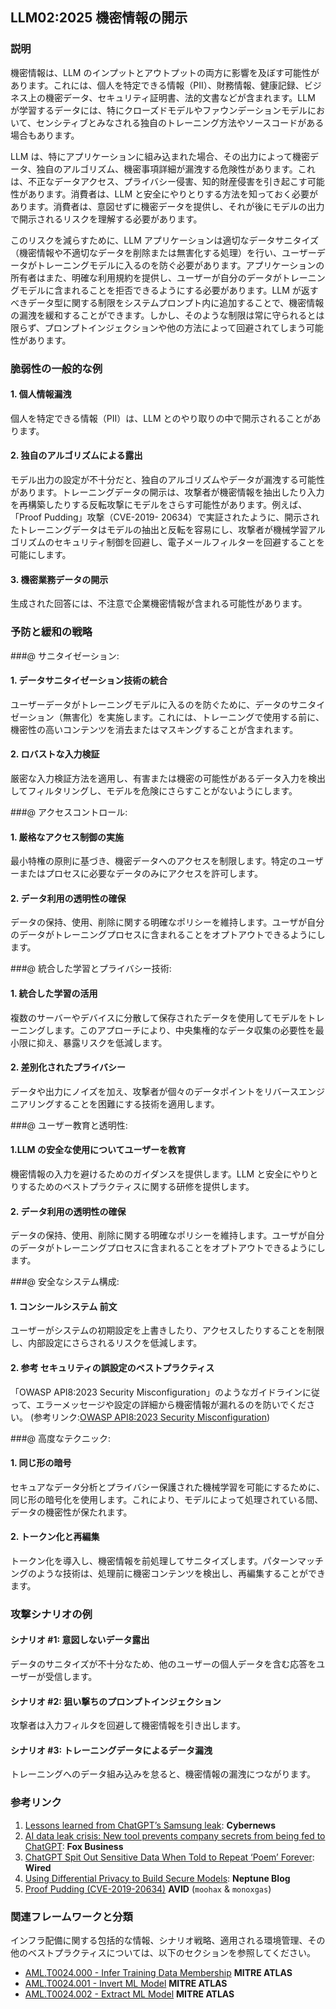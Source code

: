 ## LLM02:2025 機密情報の開示

### 説明

機密情報は、LLM のインプットとアウトプットの両方に影響を及ぼす可能性があります。これには、個人を特定できる情報（PII）、財務情報、健康記録、ビジネス上の機密データ、セキュリティ証明書、法的文書などが含まれます。LLM が学習するデータには、特にクローズドモデルやファウンデーションモデルにおいて、センシティブとみなされる独自のトレーニング方法やソースコードがある場合もあります。

LLM は、特にアプリケーションに組み込まれた場合、その出力によって機密データ、独自のアルゴリズム、機密事項詳細が漏洩する危険性があります。これは、不正なデータアクセス、プライバシー侵害、知的財産侵害を引き起こす可能性があります。消費者は、LLM と安全にやりとりする方法を知っておく必要があります。消費者は、意図せずに機密データを提供し、それが後にモデルの出力で開示されるリスクを理解する必要があります。

このリスクを減らすために、LLM アプリケーションは適切なデータサニタイズ（機密情報や不適切なデータを削除または無害化する処理）を行い、ユーザーデータがトレーニングモデルに入るのを防ぐ必要があります。アプリケーションの所有者はまた、明確な利用規約を提供し、ユーザーが自分のデータがトレーニングモデルに含まれることを拒否できるようにする必要があります。LLM が返すべきデータ型に関する制限をシステムプロンプト内に追加することで、機密情報の漏洩を緩和することができます。しかし、そのような制限は常に守られるとは限らず、プロンプトインジェクションや他の方法によって回避されてしまう可能性があります。

### 脆弱性の一般的な例

#### 1. 個人情報漏洩

個人を特定できる情報（PII）は、LLM とのやり取りの中で開示されることがあります。

#### 2. 独自のアルゴリズムによる露出

モデル出力の設定が不十分だと、独自のアルゴリズムやデータが漏洩する可能性があります。トレーニングデータの開示は、攻撃者が機密情報を抽出したり入力を再構築したりする反転攻撃にモデルをさらす可能性があります。例えば、「Proof Pudding」攻撃（CVE-2019- 20634）で実証されたように、開示されたトレーニングデータはモデルの抽出と反転を容易にし、攻撃者が機械学習アルゴリズムのセキュリティ制御を回避し、電子メールフィルターを回避することを可能にします。

#### 3. 機密業務データの開示

生成された回答には、不注意で企業機密情報が含まれる可能性があります。

### 予防と緩和の戦略

###@ サニタイゼーション:

#### 1. データサニタイゼーション技術の統合

ユーザーデータがトレーニングモデルに入るのを防ぐために、データのサニタイゼーション（無害化）を実施します。これには、トレーニングで使用する前に、機密性の高いコンテンツを消去またはマスキングすることが含まれます。

#### 2. ロバストな入力検証

厳密な入力検証方法を適用し、有害または機密の可能性があるデータ入力を検出してフィルタリングし、モデルを危険にさらすことがないようにします。

###@ アクセスコントロール:

#### 1. 厳格なアクセス制御の実施

最小特権の原則に基づき、機密データへのアクセスを制限します。特定のユーザーまたはプロセスに必要なデータのみにアクセスを許可します。

#### 2. データ利用の透明性の確保

データの保持、使用、削除に関する明確なポリシーを維持します。ユーザが自分のデータがトレーニングプロセスに含まれることをオプトアウトできるようにします。

###@ 統合した学習とプライバシー技術:

#### 1. 統合した学習の活用

複数のサーバーやデバイスに分散して保存されたデータを使用してモデルをトレーニングします。このアプローチにより、中央集権的なデータ収集の必要性を最小限に抑え、暴露リスクを低減します。

#### 2. 差別化されたプライバシー

データや出力にノイズを加え、攻撃者が個々のデータポイントをリバースエンジニアリングすることを困難にする技術を適用します。

###@ ユーザー教育と透明性:

#### 1.LLM の安全な使用についてユーザーを教育

機密情報の入力を避けるためのガイダンスを提供します。LLM と安全にやりとりするためのベストプラクティスに関する研修を提供します。

#### 2. データ利用の透明性の確保

データの保持、使用、削除に関する明確なポリシーを維持します。ユーザが自分のデータがトレーニングプロセスに含まれることをオプトアウトできるようにします。

###@ 安全なシステム構成:

#### 1. コンシールシステム 前文

ユーザーがシステムの初期設定を上書きしたり、アクセスしたりすることを制限し、内部設定にさらされるリスクを低減します。

#### 2. 参考 セキュリティの誤設定のベストプラクティス

「OWASP API8:2023 Security Misconfiguration」のようなガイドラインに従って、エラーメッセージや設定の詳細から機密情報が漏れるのを防いでください。
(参考リンク:[OWASP API8:2023 Security Misconfiguration](https://owasp.org/API-Security/editions/2023/en/0xa8-security-misconfiguration/))

###@ 高度なテクニック:

#### 1. 同じ形の暗号

セキュアなデータ分析とプライバシー保護された機械学習を可能にするために、同じ形の暗号化を使用します。これにより、モデルによって処理されている間、データの機密性が保たれます。

#### 2. トークン化と再編集

トークン化を導入し、機密情報を前処理してサニタイズします。パターンマッチングのような技術は、処理前に機密コンテンツを検出し、再編集することができます。

### 攻撃シナリオの例

#### シナリオ #1: 意図しないデータ露出

データのサニタイズが不十分なため、他のユーザーの個人データを含む応答をユーザーが受信します。

#### シナリオ #2: 狙い撃ちのプロンプトインジェクション

攻撃者は入力フィルタを回避して機密情報を引き出します。

#### シナリオ #3: トレーニングデータによるデータ漏洩

トレーニングへのデータ組み込みを怠ると、機密情報の漏洩につながります。

### 参考リンク

1. [Lessons learned from ChatGPT’s Samsung leak](https://cybernews.com/security/chatgpt-samsung-leak-explained-lessons/): **Cybernews**
2. [AI data leak crisis: New tool prevents company secrets from being fed to ChatGPT](https://www.foxbusiness.com/politics/ai-data-leak-crisis-prevent-company-secrets-chatgpt): **Fox Business**
3. [ChatGPT Spit Out Sensitive Data When Told to Repeat ‘Poem’ Forever](https://www.wired.com/story/chatgpt-poem-forever-security-roundup/): **Wired**
4. [Using Differential Privacy to Build Secure Models](https://neptune.ai/blog/using-differential-privacy-to-build-secure-models-tools-methods-best-practices): **Neptune Blog**
5. [Proof Pudding (CVE-2019-20634)](https://avidml.org/database/avid-2023-v009/) **AVID** (`moohax` & `monoxgas`)

### 関連フレームワークと分類

インフラ配備に関する包括的な情報、シナリオ戦略、適用される環境管理、その他のベストプラクティスについては、以下のセクションを参照してください。

- [AML.T0024.000 - Infer Training Data Membership](https://atlas.mitre.org/techniques/AML.T0024.000) **MITRE ATLAS**
- [AML.T0024.001 - Invert ML Model](https://atlas.mitre.org/techniques/AML.T0024.001) **MITRE ATLAS**
- [AML.T0024.002 - Extract ML Model](https://atlas.mitre.org/techniques/AML.T0024.002) **MITRE ATLAS**
